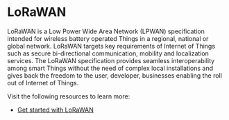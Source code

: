 # LoRaWAN

LoRaWAN is a Low Power Wide Area Network (LPWAN) specification intended for wireless battery operated Things in a regional, national or global network. LoRaWAN targets key requirements of Internet of Things such as secure bi-directional communication, mobility and localization services. The LoRaWAN specification provides seamless interoperability among smart Things without the need of complex local installations and gives back the freedom to the user, developer, businesses enabling the roll out of Internet of Things.

Visit the following resources to learn more:

- [Get started with LoRaWAN](https://medium.com/@dev-ansh-r/lora-the-beginning-of-a-new-era-5e9c5e7925cc)
